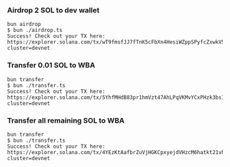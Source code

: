 ### Airdrop 2 SOL to dev wallet

```shell
bun airdrop
$ bun ./airdrop.ts
Success! Check out your TX here:
https://explorer.solana.com/tx/wT9fmsfJJ7fTnK5cFbXn4HesiWZppSPyfcZxwkV569UM97JNt2HUQJ1vTxYZFsPTjv4rDphEBAui487PvvGxYk9?cluster=devnet
```

### Transfer 0.01 SOL to WBA

```shell
bun transfer
$ bun ./transfer.ts
Success! Check out your TX here:
https://explorer.solana.com/tx/5YhfMHdB83pr1hmVzt47AhLPqVKMvYCxPHzk3bs1XeccQ52AoqeRbcCsCmq3pqwNYyW5FLWgEiovM96rTNBSnoGJ?cluster=devnet
```

### Transfer all remaining SOL to WBA

```shell
bun transfer
$ bun ./transfer.ts
Success! Check out your TX here:
https://explorer.solana.com/tx/4YEzKtAafbrZuVjHGKCpxyejdVHzcM6hatkt21vhEukZcrPARjoAru11NVkWkE9dGaVhHD9NEbFjVLsUTjzU84HJ?cluster=devnet
```
